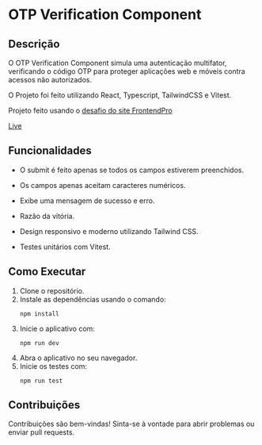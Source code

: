# OTP Verification Component

## Descrição

O OTP Verification Component simula uma autenticação multifator, verificando o código OTP para proteger aplicações web e móveis contra acessos não autorizados.

O Projeto foi feito utilizando React, Typescript, TailwindCSS e Vitest.

Projeto feito usando o [desafio do site FrontendPro](https://www.frontendpro.dev/frontend-coding-challenges/otp-verification-component-UiMLpAugWbrGYBzXAcly?ref=hackernoon.com)

[Live](https://otp-verification-component-tau.vercel.app)

## Funcionalidades

- O submit é feito apenas se todos os campos estiverem preenchidos.

- Os campos apenas aceitam caracteres numéricos.

- Exibe uma mensagem de sucesso e erro.

- Razão da vitória.

- Design responsivo e moderno utilizando Tailwind CSS.

- Testes unitários com Vitest.

## Como Executar

1. Clone o repositório.
2. Instale as dependências usando o comando:
   ```
   npm install
   ```
3. Inicie o aplicativo com:
   ```
   npm run dev
   ```
4. Abra o aplicativo no seu navegador.
5. Inicie os testes com:
   ```
   npm run test
   ```

## Contribuições

Contribuições são bem-vindas! Sinta-se à vontade para abrir problemas ou enviar pull requests.
